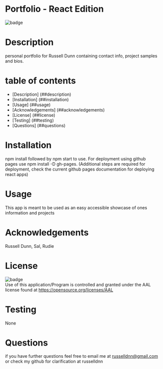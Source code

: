 
  
  # Portfolio - React Edition

  ![badge](https://img.shields.io/badge/license-AAL-important)

  # Description

  personal portfolio for Russell Dunn containing contact info, project samples and bios.

  # table of contents

  - [Description] (##description)
  - [Installation] (##installation)
  - [Usage] (##usage)
  - [Acknowledgements] (##acknowledgements)
  - [License] (##license)
  - [Testing] (##testing)
  - [Questions] (##questions)

  # Installation
  npm install followed by npm start to use. For deployment using github pages use npm install -D gh-pages. (Additional steps are required for deployment, check the current github pages documentation for deploying react apps)

  # Usage
  This app is meant to be used as an easy accessible showcase of ones information and projects

  # Acknowledgements
  Russell Dunn, Sal, Rudie

  # License
  ![badge](https://img.shields.io/badge/license-AAL-important)
  <br>
  Use of this application/Program is controlled and granted under the AAL license found at <https://opensource.org/licenses/AAL>

  # Testing
  None

  # Questions
  if you have further questions feel free to email me at russelldnn@gmail.com or check my github for clarification at russelldnn



